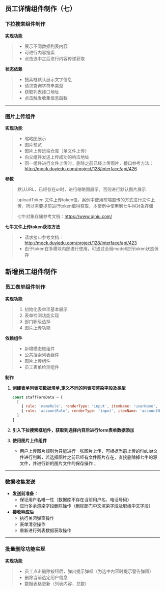 ## 员工详情组件制作（七）

### 下拉搜索组件制作

**实现功能**

> - 展示不同数据列表内容
> - 可进行内容搜索
> - 点击选中之后进行内容传递获取

**状态依赖**

> - 搜索框默认展示文字信息
> - 请求查询字符串类型
> - 获取列表接口地址
> - 点击触发收集信息函数

---

### 图片上传组件

**实现功能**

> - 缩略图展示
> - 图片预览
> - 图片上传远端仓库（单文件上传）
> - 向父组件发送上传成功的响应地址
> - 同一组件进行文件上传时，删除之前已经上传图片，接口参考方法：http://mock.duyiedu.com/project/128/interface/api/426

**参数**

> 默认URL，已经存在ur时，进行缩略图展示，否则进行默认图片展示
>
> uploadToken  文件上传token值，案例中使用前端直传的方式进行文件上传，所以需要提前进行token值得获取，本案例中使用到七牛得对象存储
>
> 七牛对象存储参考文档：https://www.qiniu.com/

**七牛文件上传token获取方法**

> - 请求接口参考文档：http://mock.duyiedu.com/project/128/interface/api/423
> - 由于token在多模块内部进行使用，可通过全局model进行token状态保存

## 新增员工组件制作

### 员工表单组件制作

**实现功能**

> 1. 初始化表单项基本展示
> 2. 表单检测功能实现
> 3. 部门职级选择
> 4. 图片上传功能

**依赖组件**

> - 新增模态框组件
> - 公共搜索列表组件
> - 图片上传组件
> - 员工表单检测组件

**制作**

1. **创建表单列表项数据清单,定义不同的列表项渲染字段及类型**

    ```js
    const staffFormData = [
      [
        { rule: 'nameRule', renderType: 'input', itemName: 'userName', initVal: '请输入员工姓名', labelTxt: '姓名' },
        { rule: 'accountRule', renderType: 'input', itemName: 'accountName', initVal: '请输入员工账户名', labelTxt: '账户名' }
      ]
    ]
    ```

2. **引入下拉搜索框组件，获取到选择内容后进行form表单数据添加**

3. **使用图片上传组件**

    - 用户上传图片规则为只能进行一张图片上传，可根据当前上传的fileList文件进行判断，若选择图片之前已经有文件图片存在，直接删除掉七牛的源文件，并进行新的图片文件的保存操作；




---

### 数据收集发送

- **发送前准备：**
    - 保证用户名唯一性（数据库不存在当前用户名、电话号码）
    - 进行多余渲染字段删除操作（删除部门中文渲染字段及职级中文字段）
- **接收响应后**
    - 执行关闭弹窗操作
    - 表单清空操作
    - 重新进行列表数据获取操作

---



### 批量删除功能实现

**实现功能**

> - 员工点击删除按钮后，弹出提示弹框（为选中内容时提示警告弹窗）
> - 删除当前选定用户信息
> - 数据表格更新（列表内容，总数）
